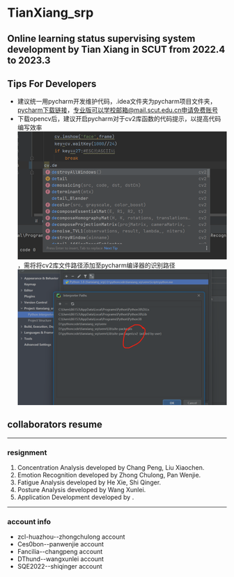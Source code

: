 # TianXiang_srp
## Online learning status supervising system development by Tian Xiang in SCUT from 2022.4 to 2023.3
## Tips For Developers 
- 建议统一用pycharm开发维护代码，.idea文件夹为pycharm项目文件夹，[pycharm下载链接](https://www.jetbrains.com/zh-cn/pycharm/download/#section=windows)，专业版可以学校邮箱@mail.scut.edu.cn申请免费账号
- 下载opencv后，建议开启pycharm对于cv2库函数的代码提示，以提高代码编写效率![](images/cv_function_hint.png)，需将将cv2库文件路径添加至pycharm编译器的识别路径![](images/add_cv_path.png)
## collaborators resume
---
### resignment
1. Concentration Analysis developed by Chang Peng,  Liu Xiaochen.
2. Emotion Recognition developed by Zhong Chulong, Pan Wenjie.
3. Fatigue Analysis developed by He Xie, Shi Qinger.
4. Posture Analysis developed by Wang Xunlei.
5. Application Development developed by .
---
### account info
* zcl-huazhou--zhongchulong account
* Ces0bon--panwenjie account
* Fancilia--changpeng account
* DThund--wangxunlei account
* SQE2022--shiqinger account
